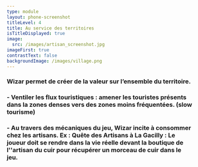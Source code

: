 ```yaml
---
type: module
layout: phone-screenshot
titleLevel: 4
title: Au service des territoires
isTitleDisplayed: true
image:
  src: /images/artisan_screenshot.jpg
imageFirst: true
contrastText: false
backgroundImage: /images/village.png
---
```

### Wizar permet de créer de la valeur sur l’ensemble du territoire. 
### - Ventiler les flux touristiques : amener les touristes présents dans la zones denses vers des zones moins fréquentées. (slow tourisme)
### - Au travers des mécaniques du jeu, Wizar incite à consommer chez les artisans. Ex : Quête des Artisans à La Gacilly : Le joueur doit se rendre dans la vie réelle devant la boutique de l''artisan du cuir pour récupérer un morceau de cuir dans le jeu.

